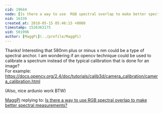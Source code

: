 ```yaml
---
cid: 19644
node: [Is there a way to use  RGB spectral overlap to make better spectral measurements?](../notes/MaggPi/05-14-2018/is-there-a-way-to-use-the-rgb-spectral-overlap-to-make-better-spectral-measurements)
nid: 16339
created_at: 2018-05-15 05:46:15 +0000
timestamp: 1526363175
uid: 501996
author: [MaggPi](../profile/MaggPi)
---
```


Thanks! Interesting that 580nm plus or minus  x nm could be a type of spectral anchor.   I am wondering if an opencv  technique could be used to calibrate a spectrum instead of the typical calibration that is done  for  an image?   
For example: https://docs.opencv.org/2.4/doc/tutorials/calib3d/camera_calibration/camera_calibration.html

(Also, nice ardunio work BTW)



[MaggPi](../profile/MaggPi) replying to: [Is there a way to use  RGB spectral overlap to make better spectral measurements?](../notes/MaggPi/05-14-2018/is-there-a-way-to-use-the-rgb-spectral-overlap-to-make-better-spectral-measurements)

